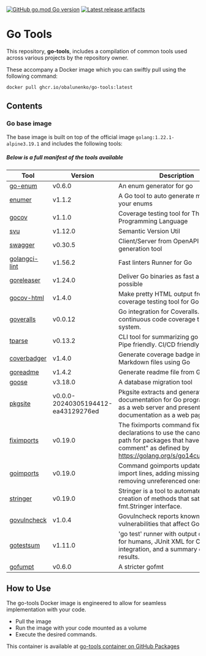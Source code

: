 [![GitHub go.mod Go version](https://img.shields.io/github/go-mod/go-version/obalunenko/go-tools)](https://github.com/obalunenko/go-tools/go.mod)
[![Latest release artifacts](https://img.shields.io/github/v/release/obalunenko/go-tools)](https://github.com/obalunenko/go-tools/releases/latest)

# Go Tools

This repository, **go-tools**,
includes a compilation of common tools used across various projects by the repository owner.

These accompany a Docker image which you can swiftly pull using the following command: 

```shell
docker pull ghcr.io/obalunenko/go-tools:latest
```

## Contents

### Go base image

The base image is built on top of the official image `golang:1.22.1-alpine3.19.1` and includes the following tools:


##### Below is a full manifest of the tools available


| Tool                                                       | Version                            | Description                                                                                                                                                                       |
|------------------------------------------------------------|------------------------------------|-----------------------------------------------------------------------------------------------------------------------------------------------------------------------------------|
| [go-enum](https://github.com/abice/go-enum)                | v0.6.0                             | An enum generator for go                                                                                                                                                          |
| [enumer](https://github.com/alvaroloes/enumer)             | v1.1.2                             | A Go tool to auto generate methods for your enums                                                                                                                                 |
| [gocov](https://github.com/axw/gocov)                      | v1.1.0                             | Coverage testing tool for The Go Programming Language                                                                                                                             |
| [svu](https://github.com/caarlos0/svu)                     | v1.12.0                            | Semantic Version Util                                                                                                                                                             |
| [swagger](https://github.com/go-swagger/go-swagger)        | v0.30.5                            | Client/Server from OpenAPI docs generation tool                                                                                                                                   |
| [golangci-lint](https://github.com/golangci/golangci-lint) | v1.56.2                            | Fast linters Runner for Go                                                                                                                                                        |
| [goreleaser](https://github.com/goreleaser/goreleaser)     | v1.24.0                            | Deliver Go binaries as fast and easily as possible                                                                                                                                |
| [gocov-html](https://github.com/matm/gocov-html)           | v1.4.0                             | Make pretty HTML output from gocov, a coverage testing tool for Go                                                                                                                |
| [goveralls](https://github.com/mattn/goveralls)            | v0.0.12                            | Go integration for Coveralls.io continuous code coverage tracking system.                                                                                                         |
| [tparse](https://github.com/mfridman/tparse)               | v0.13.2                            | CLI tool for summarizing go test output. Pipe friendly. CI/CD friendly.                                                                                                           |
| [coverbadger](https://github.com/obalunenko/coverbadger)   | v1.4.0                             | Generate coverage badge images for Markdown files using Go                                                                                                                        |
| [goreadme](https://github.com/posener/goreadme)            | v1.4.2                             | Generate readme file from Go doc                                                                                                                                                  |
| [goose](https://github.com/pressly/goose/v3/cmd/goose)     | v3.18.0                            | A database migration tool                                                                                                                                                         |
| [pkgsite](https://golang.org/x/pkgsite/cmd/pkgsite)        | v0.0.0-20240305194412-ea43129276ed | Pkgsite extracts and generates documentation for Go programs. It runs as a web server and presents the documentation as a web page.                                               |
| [fiximports](https://golang.org/x/tools/cmd/fiximports)    | v0.19.0                            | The fiximports command fixes import declarations to use the canonical import path for packages that have an "import comment" as defined by https://golang.org/s/go14customimport. |
| [goimports](https://golang.org/x/tools/cmd/goimports)      | v0.19.0                            | Command goimports updates your Go import lines, adding missing ones and removing unreferenced ones                                                                                |
| [stringer](https://golang.org/x/tools/cmd/stringer)        | v0.19.0                            | Stringer is a tool to automate the creation of methods that satisfy the fmt.Stringer interface.                                                                                   |
| [govulncheck](https://golang.org/x/vuln/cmd/govulncheck)   | v1.0.4                             | Govulncheck reports known vulnerabilities that affect Go code.                                                                                                                    |
| [gotestsum](https://gotest.tools/gotestsum)                | v1.11.0                            | 'go test' runner with output optimized for humans, JUnit XML for CI integration, and a summary of the test results.                                                               |
| [gofumpt](https://mvdan.cc/gofumpt)                        | v0.6.0                             | A stricter gofmt                                                                                                                                                                  |


## How to Use

The go-tools Docker image is engineered to allow for seamless implementation with your code.

 - Pull the image
 - Run the image with your code mounted as a volume
 - Execute the desired commands.

This container is available at 
[go-tools container on GitHub Packages](https://github.com/obalunenko/go-tools/pkgs/container/go-tools)

